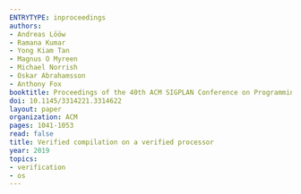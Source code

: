 ```yaml
---
ENTRYTYPE: inproceedings
authors:
- Andreas Lööw
- Ramana Kumar
- Yong Kiam Tan
- Magnus O Myreen
- Michael Norrish
- Oskar Abrahamsson
- Anthony Fox
booktitle: Proceedings of the 40th ACM SIGPLAN Conference on Programming Language Design and Implementation
doi: 10.1145/3314221.3314622
layout: paper
organization: ACM
pages: 1041-1053
read: false
title: Verified compilation on a verified processor
year: 2019
topics:
- verification
- os
---
```

